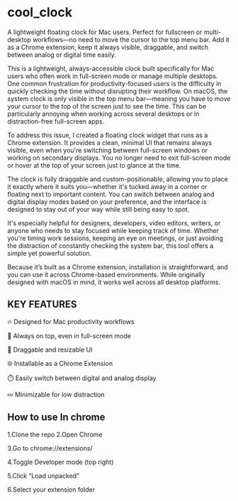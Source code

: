 # cool_clock
A lightweight floating clock for Mac users. Perfect for fullscreen or multi-desktop workflows—no need to move the cursor to the top menu bar. Add it as a Chrome extension, keep it always visible, draggable, and switch between analog or digital time easily.

This is a lightweight, always-accessible clock built specifically for Mac users who often work in full-screen mode or manage multiple desktops. One common frustration for productivity-focused users is the difficulty in quickly checking the time without disrupting their workflow. On macOS, the system clock is only visible in the top menu bar—meaning you have to move your cursor to the top of the screen just to see the time. This can be particularly annoying when working across several desktops or in distraction-free full-screen apps.

To address this issue, I created a floating clock widget that runs as a Chrome extension. It provides a clean, minimal UI that remains always visible, even when you're switching between full-screen windows or working on secondary displays. You no longer need to exit full-screen mode or hover at the top of your screen just to glance at the time.

The clock is fully draggable and custom-positionable, allowing you to place it exactly where it suits you—whether it's tucked away in a corner or floating next to important content. You can switch between analog and digital display modes based on your preference, and the interface is designed to stay out of your way while still being easy to spot.

It's especially helpful for designers, developers, video editors, writers, or anyone who needs to stay focused while keeping track of time. Whether you're timing work sessions, keeping an eye on meetings, or just avoiding the distraction of constantly checking the system bar, this tool offers a simple yet powerful solution.


Because it’s built as a Chrome extension, installation is straightforward, and you can use it across Chrome-based environments. While originally designed with macOS in mind, it works well across all desktop platforms.

KEY FEATURES
--------------
🔥 Designed for Mac productivity workflows

📌 Always on top, even in full-screen mode

🧭 Draggable and resizable UI

🌐 Installable as a Chrome Extension

⏱️ Easily switch between digital and analog display

💤 Minimizable for low distraction


How to use In chrome
----------------------
1.Clone the repo
2.Open Chrome

3.Go to chrome://extensions/

4.Toggle Developer mode (top right)

5.Click “Load unpacked”

6.Select your extension folder
